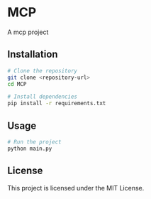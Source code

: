 # MCP

A mcp project

## Installation

```bash
# Clone the repository
git clone <repository-url>
cd MCP

# Install dependencies
pip install -r requirements.txt
```

## Usage

```bash
# Run the project
python main.py
```

## License

This project is licensed under the MIT License.
